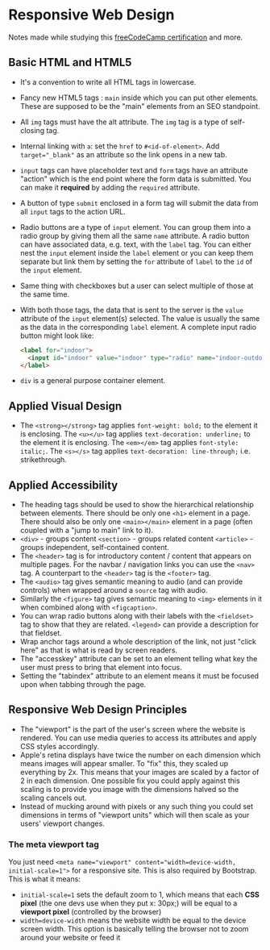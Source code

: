# Responsive Web Design
Notes made while studying this
[freeCodeCamp certification](https://www.freecodecamp.org/learn/responsive-web-design/) and more.

## Basic HTML and HTML5
* It's a convention to write all HTML tags in lowercase.
* Fancy new HTML5 tags : `main` inside which you can put other elements. These are supposed to be the "main" elements from an SEO standpoint.
* All `img` tags must have the alt attribute. The `img` tag is a type of self-closing tag.
* Internal linking with `a`: set the `href` to `#<id-of-element>`. Add `target="_blank"` as an attribute so the link opens in a new tab.
* `input` tags can have placeholder text and `form` tags have an attribute "action" which is the end point where the form data is submitted. You can make it **required** by adding the `required` attribute.
* A button of type `submit` enclosed in a form tag will submit the data from all `input` tags to the action URL.
* Radio buttons are a type of `input` element. You can group them into a radio group by giving them all the same `name` attribute. A radio button can have associated data, e.g. text, with the `label` tag. You can either nest the `input` element inside the `label` element or you can keep them separate but link them by setting the `for` attribute of `label` to the `id` of the `input` element.
* Same thing with checkboxes but a user can select multiple of those at the same time.
* With both those tags, the data that is sent to the server is the `value` attribute of the `input` element(s) selected. The value is usually the same as the data in the corresponding `label` element. A complete input radio button might look like:

  ```html
  <label for="indoor">
    <input id="indoor" value="indoor" type="radio" name="indoor-outdoor">Indoor
  </label>
  ```
* `div` is a general purpose container element.

## Applied Visual Design
* The `<strong></strong>` tag applies `font-weight: bold;` to the element it is enclosing. The `<u></u>` tag applies `text-decoration: underline;` to the element it is enclosing. The `<em></em>` tag applies `font-style: italic;`. The `<s></s>` tag applies `text-decoration: line-through;` i.e. strikethrough.

## Applied Accessibility
* The heading tags should be used to show the hierarchical relationship between elements. There should be only one `<h1>` element in a page. There should also be only one `<main></main>` element in a page (often coupled with a "jump to main" link to it).
* `<div>` - groups content `<section>` - groups related content `<article>` - groups independent, self-contained content.
* The `<header>` tag is for introductory content / content that appears on multiple pages. For the navbar / navigation links you can use the `<nav>` tag. A counterpart to the `<header>` tag is the `<footer>` tag.
* The `<audio>` tag gives semantic meaning to audio (and can provide controls) when wrapped around a `source` tag with audio.
* Similarly the `<figure>` tag gives semantic meaning to `<img>` elements in it when combined along with `<figcaption>`.
* You can wrap radio buttons along with their labels with the `<fieldset>` tag to show that they are related. `<legend>` can provide a description for that fieldset.
* Wrap anchor tags around a whole description of the link, not just "click here" as that is what is read by screen readers.
* The "accesskey" attribute can be set to an element telling what key the user must press to bring that element into focus.
* Setting the "tabindex" attribute to an element means it must be focused upon when tabbing through the page.

## Responsive Web Design Principles
* The "viewport" is the part of the user's screen where the website is rendered. You can use media queries to access its attributes and apply CSS styles accordingly.
* Apple's retina displays have twice the number on each dimension which means images will appear smaller. To "fix" this, they scaled up everything by 2x. This means that your images are scaled by a factor of 2 in each dimension. One possible fix you could apply against this scaling is to provide you image with the dimensions halved so the scaling cancels out.
* Instead of mucking around with pixels or any such thing you could set dimensions in terms of "viewport units" which will then scale as your users' viewport changes.

### The meta viewport tag
You just need `<meta name="viewport" content="width=device-width, initial-scale=1">` for a responsive site. This is also required by Bootstrap. This is what it means:
* `initial-scale=1` sets the default zoom to 1, which means that each **CSS pixel** (the one devs use when they put x: 30px;) will be equal to a **viewport pixel** (controlled by the browser)
* `width=device-width` means the website width be equal to the device screen width. This option is basically telling the browser not to zoom around your website or feed it 
